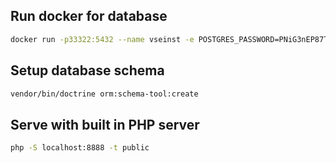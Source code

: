 ## Run docker for database
```bash
docker run -p33322:5432 --name vseinst -e POSTGRES_PASSWORD=PNiG3nEP87TVCMQsW2 -e POSTGRES_USER=vseinst -e POSTGRES_DB=vseinst -d postgres:12.1
```

## Setup database schema
```bash
vendor/bin/doctrine orm:schema-tool:create
```

## Serve with built in PHP server
```bash
php -S localhost:8888 -t public
```

